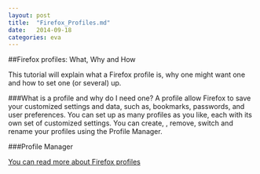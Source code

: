 ```yaml
---
layout: post
title:  "Firefox_Profiles.md"
date:   2014-09-18
categories: eva
---
```


##Firefox profiles: What, Why and How

This tutorial will explain what a Firefox profile is, why one might want one and how to set one (or several) up. 

###What is a profile and why do I need one?
	A profile allow Firefox to save your customized settings and data, such as, bookmarks, passwords, and user preferences. You can set up as many profiles as you like, each with its own set of customized settings. You can create, , remove, switch and rename your profiles using the Profile Manager. 

###Profile Manager



[You can read more about Firefox profiles](https://support.mozilla.org/en-US/kb/profile-manager-create-and-remove-firefox-profiles/ "here") 